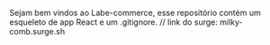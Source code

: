 Sejam bem vindos ao Labe-commerce, esse repositório contém um esqueleto de app React e um .gitignore.
// link do surge: milky-comb.surge.sh
